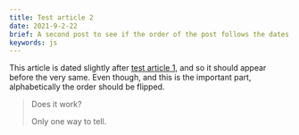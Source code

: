 ```yaml
---
title: Test article 2
date: 2021-9-2-22
brief: A second post to see if the order of the post follows the dates, not the alphabet.
keywords: js
---
```


This article is dated slightly after [test article 1](/blog/test-one), and so it should appear before the very same. Even though, and this is the important part, alphabetically the order should be flipped.

> Does it work?
>
> Only one way to tell.
